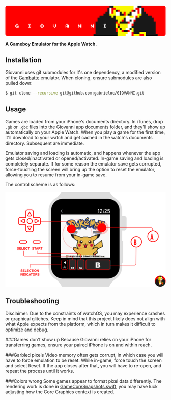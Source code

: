 ![GIOVANNI](banner.png)

**A Gameboy Emulator for the Apple Watch.**

## Installation

Giovanni uses git submodules for it's one dependency, a modified version of the [Gambatte](https://github.com/gabrieloc/gambatte) emulator. When cloning, ensure submodules are also pulled down:

``` bash
$ git clone --recursive git@github.com:gabrieloc/GIOVANNI.git
```

## Usage

Games are loaded from your iPhone's documents directory. In iTunes, drop `.gb` or `.gbc` files into the Giovanni app documents folder, and they'll show up automatically on your Apple Watch. When you play a game for the first time, it'll download to your watch and get cached in the watch's documents directory. Subsequent are immediate.

Emulator saving and loading is automatic, and happens whenever the app gets closed/inactivated or opened/activated. In-game saving and loading is completely separate. If for some reason the emulator save gets corrupted, force-touching the screen will bring up the option to reset the emulator, allowing you to resume from your in-game save.

The control scheme is as follows:

![Controls](controls.png)

## Troubleshooting

Disclaimer: Due to the constraints of watchOS, you may experience crashes or graphical glitches. Keep in mind that this project likely does not align with what Apple expects from the platform, which in turn makes it difficult to optimize and debug.

###Games don't show up
Because Giovanni relies on your iPhone for transferring games, ensure your paired iPhone is on and within reach.

###Garbled pixels
Video memory often gets corrupt, in which case you will have to force emulation to be reset. While in-game, force touch the screen and select Reset. If the app closes after that, you will have to re-open, and repeat the process until it works.

###Colors wrong
Some games appear to format pixel data differently. The rendering work is done in [GameCoreSnapshots.swift](https://github.com/gabrieloc/GIOVANNI/blob/master/gambatte_watchOS/GameCoreSnapshots.swift), you may have luck adjusting how the Core Graphics context is created.

